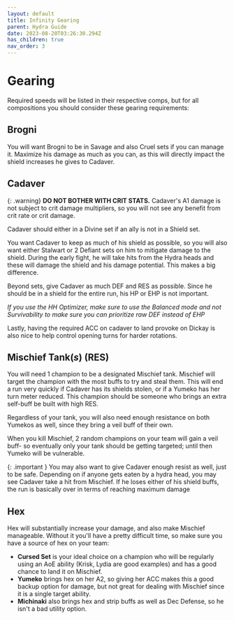 ```yaml
---
layout: default
title: Infinity Gearing
parent: Hydra Guide
date: 2023-08-20T03:26:30.294Z
has_children: true
nav_order: 3
---
```


# Gearing

Required speeds will be listed in their respective comps, but for all compositions you should consider these gearing requirements:

## Brogni

You will want Brogni to be in Savage and also Cruel sets if you can manage it. Maximize his damage as much as you can, as this will directly impact the shield increases he gives to Cadaver.

## Cadaver

{: .warning}
**DO NOT BOTHER WITH CRIT STATS.** Cadaver's A1 damage is not subject to crit damage multipliers, so you will not see any benefit from crit rate or crit damage.

Cadaver should either in a Divine set if an ally is not in a Shield set. 

You want Cadaver to keep as much of his shield as possible, so you will also want either Stalwart or 2 Defiant sets on him to mitigate damage to the shield. During the early fight, he will take hits from the Hydra heads and these will damage the shield and his damage potential. This makes a big difference.

Beyond sets, give Cadaver as much DEF and RES as possible. Since he should be in a shield for the entire run, his HP or EHP is not important.

*If you use the HH Optimizer, make sure to use the Balanced mode and not Survivability to make sure you can prioritize raw DEF instead of EHP*

Lastly, having the required ACC on cadaver to land provoke on Dickay is also nice to help control opening turns for harder rotations.

## Mischief Tank(*s*) (RES)

You will need 1 champion to be a designated Mischief tank. Mischief will target the champion with the most buffs to try and steal them. This will end a run very quickly if Cadaver has its shields stolen, or if a Yumeko has her turn meter reduced. This champion should be someone who brings an extra self-buff be built with high RES.

Regardless of your tank, you will also need enough resistance on both Yumekos as well, since they bring a veil buff of their own. 

When you kill Mischief, 2 random champions on your team will gain a veil buff- so eventually only your tank should be getting targeted; until then Yumeko will be vulnerable.

{: .important }
You may also want to give Cadaver enough resist as well, just to be safe. Depending on if anyone gets eaten by a hydra head, you may see Cadaver take a hit from Mischief. If he loses either of his shield buffs, the run is basically over in terms of reaching maximum damage

## Hex

Hex will substantially increase your damage, and also make Mischief manageable. Without it you'll have a pretty difficult time, so make sure you have a source of hex on your team:

* **Cursed Set** is your ideal choice on a champion who will be regularly using an AoE ability (Krisk, Lydia are good examples) and has a good chance to land it on Mischief.
* **Yumeko** brings hex on her A2, so giving her ACC makes this a good backup option for damage, but not great for dealing with Mischief since it is a single target ability.
* **Michinaki** also brings hex and strip buffs as well as Dec Defense, so he isn't a bad utility option.
